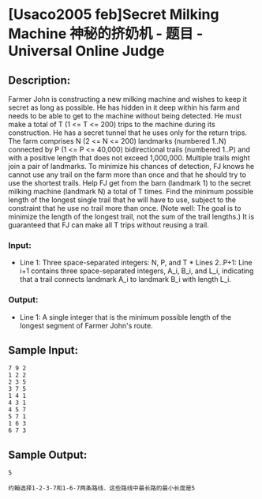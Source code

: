 # [Usaco2005 feb]Secret Milking Machine 神秘的挤奶机 - 题目 - Universal Online Judge

## Description: 

Farmer John is constructing a new milking machine and wishes to keep it secret as long as possible. He has hidden in it deep within his farm and needs to be able to get to the machine without being detected. He must make a total of T (1 <= T <= 200) trips to the machine during its construction. He has a secret tunnel that he uses only for the return trips. The farm comprises N (2 <= N <= 200) landmarks (numbered 1..N) connected by P (1 <= P <= 40,000) bidirectional trails (numbered 1..P) and with a positive length that does not exceed 1,000,000. Multiple trails might join a pair of landmarks. To minimize his chances of detection, FJ knows he cannot use any trail on the farm more than once and that he should try to use the shortest trails. Help FJ get from the barn (landmark 1) to the secret milking machine (landmark N) a total of T times. Find the minimum possible length of the longest single trail that he will have to use, subject to the constraint that he use no trail more than once. (Note well: The goal is to minimize the length of the longest trail, not the sum of the trail lengths.) It is guaranteed that FJ can make all T trips without reusing a trail. 

### Input: 

* Line 1: Three space-separated integers: N, P, and T * Lines 2..P+1: Line i+1 contains three space-separated integers, A_i, B_i, and L_i, indicating that a trail connects landmark A_i to landmark B_i with length L_i. 

### Output: 

* Line 1: A single integer that is the minimum possible length of the longest segment of Farmer John's route. 


## Sample Input: 
```
7 9 2
1 2 2
2 3 5
3 7 5
1 4 1
4 3 1
4 5 7
5 7 1
1 6 3
6 7 3

```

## Sample Output: 
```
5

约翰选择1-2-3-7和1-6-7两条路线．这些路线中最长路的最小长度是5
```
